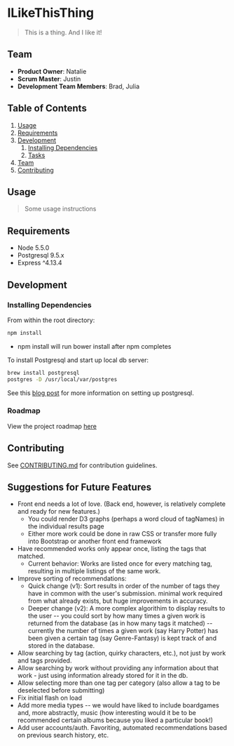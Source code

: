 # ILikeThisThing

> This is a thing. And I like it!

## Team

  - __Product Owner__: Natalie
  - __Scrum Master__: Justin
  - __Development Team Members__: Brad, Julia

## Table of Contents

1. [Usage](#Usage)
1. [Requirements](#requirements)
1. [Development](#development)
    1. [Installing Dependencies](#installing-dependencies)
    1. [Tasks](#tasks)
1. [Team](#team)
1. [Contributing](#contributing)

## Usage

> Some usage instructions

## Requirements

- Node 5.5.0
- Postgresql 9.5.x
- Express ^4.13.4

## Development

### Installing Dependencies

From within the root directory:

```sh
npm install
```
- npm install will run bower install after npm completes

To install Postgresql and start up local db server: 
```sh
brew install postgresql
postgres -D /usr/local/var/postgres
```
See this [blog post](http://www.dancorman.com/knex-your-sql-best-friend/) for more information on setting up postgresql.

### Roadmap

View the project roadmap [here](LINK_TO_PROJECT_ISSUES)


## Contributing

See [CONTRIBUTING.md](https://github.com/unexpected-lion/ourglass/blob/master/contributing.md) for contribution guidelines.

## Suggestions for Future Features

- Front end needs a lot of love. (Back end, however, is relatively complete and ready for new features.)
	- You could render D3 graphs (perhaps a word cloud of tagNames) in the individual results page
	- Either more work could be done in raw CSS or transfer more fully into Bootstrap or another front end framework
- Have recommended works only appear once, listing the tags that matched.
	- Current behavior: Works are listed once for every matching tag, resulting in multiple listings of the same work.
- Improve sorting of recommendations:
	- Quick change (v1): Sort results in order of the number of tags they have in common with the user's submission. minimal work required from what already exists, but huge improvements in accuracy.
	- Deeper change (v2): A more complex algorithim to display results to the user -- you could sort by how many times a given work is returned from the database (as in how many tags it matched) -- currently the number of times a given work (say Harry Potter) has been given a certain tag (say Genre-Fantasy) is kept track of and stored in the database.
- Allow searching by tag (action, quirky characters, etc.), not just by work and tags provided.
- Allow searching by work without providing any information about that work - just using information already stored for it in the db.
- Allow selecting more than one tag per category (also allow a tag to be deselected before submitting)
- Fix initial flash on load
- Add more media types -- we would have liked to include boardgames and, more abstractly, music (how interesting would it be to be recommended certain albums because you liked a particular book!)
- Add user accounts/auth. Favoriting, automated recommendations based on previous search history, etc.

